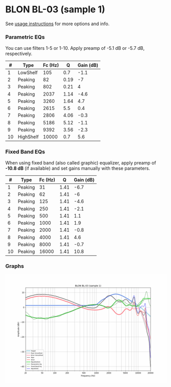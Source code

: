 # BLON BL-03 (sample 1)
See [usage instructions](https://github.com/jaakkopasanen/AutoEq#usage) for more options and info.

### Parametric EQs
You can use filters 1-5 or 1-10. Apply preamp of -5.1 dB or -5.7 dB, respectively.

|   # | Type      |   Fc (Hz) |    Q |   Gain (dB) |
|-----|-----------|-----------|------|-------------|
|   1 | LowShelf  |       105 | 0.7  |        -1.1 |
|   2 | Peaking   |        82 | 0.19 |        -7   |
|   3 | Peaking   |       802 | 0.21 |         4   |
|   4 | Peaking   |      2037 | 1.14 |        -4.6 |
|   5 | Peaking   |      3260 | 1.64 |         4.7 |
|   6 | Peaking   |      2615 | 5.5  |         0.4 |
|   7 | Peaking   |      2806 | 4.06 |        -0.3 |
|   8 | Peaking   |      5186 | 5.12 |        -1.1 |
|   9 | Peaking   |      9392 | 3.56 |        -2.3 |
|  10 | HighShelf |     10000 | 0.7  |         5.6 |

### Fixed Band EQs
When using fixed band (also called graphic) equalizer, apply preamp of **-10.8 dB** (if available) and set gains manually with these parameters.

|   # | Type    |   Fc (Hz) |    Q |   Gain (dB) |
|-----|---------|-----------|------|-------------|
|   1 | Peaking |        31 | 1.41 |        -6.7 |
|   2 | Peaking |        62 | 1.41 |        -6   |
|   3 | Peaking |       125 | 1.41 |        -4.6 |
|   4 | Peaking |       250 | 1.41 |        -2.1 |
|   5 | Peaking |       500 | 1.41 |         1.1 |
|   6 | Peaking |      1000 | 1.41 |         1.9 |
|   7 | Peaking |      2000 | 1.41 |        -0.8 |
|   8 | Peaking |      4000 | 1.41 |         4.6 |
|   9 | Peaking |      8000 | 1.41 |        -0.7 |
|  10 | Peaking |     16000 | 1.41 |        10.8 |

### Graphs
![](./BLON%20BL-03%20(sample%201).png)
